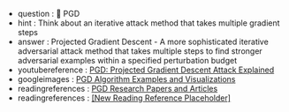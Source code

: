 - question : 🚶 PGD
- hint : Think about an iterative attack method that takes multiple gradient steps
- answer : Projected Gradient Descent - A more sophisticated iterative adversarial attack method that takes multiple steps to find stronger adversarial examples within a specified perturbation budget
- youtubereference : <a href="https://www.youtube.com/watch?v=iaSR6lGE8Os" target="_blank">PGD: Projected Gradient Descent Attack Explained</a>
- googleimages : <a href="https://www.google.com/search?q=PGD+projected+gradient+descent+adversarial+attack&tbm=isch" target="_blank">PGD Algorithm Examples and Visualizations</a>
- readingreferences : <a href="https://www.google.com/search?q=PGD+projected+gradient+descent+research+papers" target="_blank">PGD Research Papers and Articles</a>
- readingreferences : <a href="https://example.com" target="_blank">[New Reading Reference Placeholder]</a>
